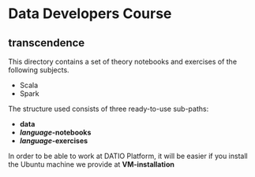 # Data Developers Course
## transcendence

This directory contains a set of theory notebooks and exercises of the following subjects.
* Scala
* Spark

The structure used consists of three ready-to-use sub-paths:
* **data**
* ***language*-notebooks**
* ***language*-exercises**

In order to be able to work at DATIO Platform, it will be easier if you install the Ubuntu machine we provide at **VM-installation**
